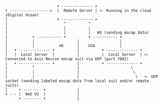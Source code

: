 


                           + -------------- +
    + ------------------>  |  Remote Server | <- Running in the cloud (Digital Ocean)
    |                      + -------------- +
    |                         ^          ^
    |                         |          |
    |                         |          |   WS (sending mocap data)
    |           + ----------- +          + ----------- +
    |           |                   |                  |
    |           |           UK      |    USA           |
    |   + -------------- +          |          + -------------- +
    |   |  Local Server  |          |          |  Local Server  | <- Connected to Axis Neuron mocap suit via UDP (port 7002)
    |   + -------------- +          |          + -------------- +
    |           ^                   |                       \
    |           |                   |                        \
    |           |                   |                         \   <- UDP socket (sending labeled mocap data from local suit and/or remote suits)
    |     + -------- +              |
    + --- |  Web UI  |              |
          + -------- +              |
